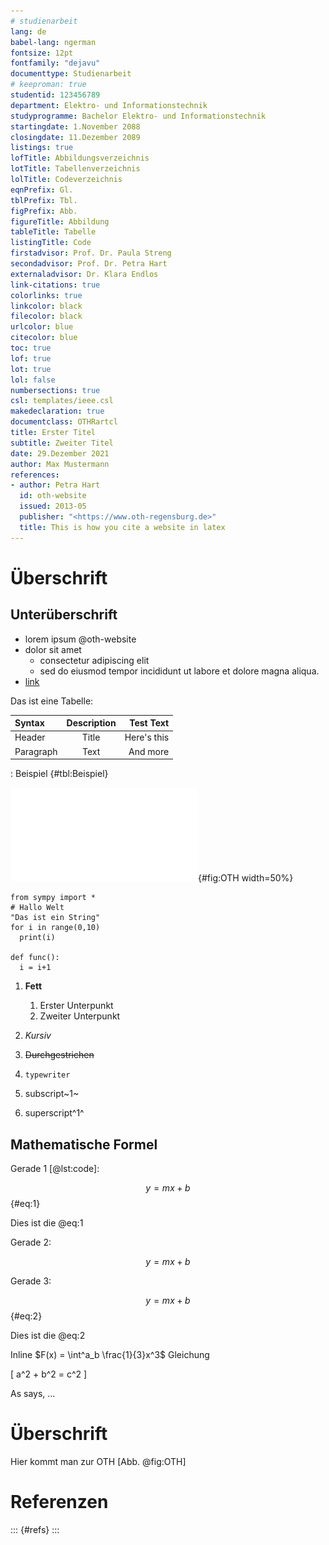 ```yaml
---
# studienarbeit
lang: de
babel-lang: ngerman
fontsize: 12pt
fontfamily: "dejavu"
documenttype: Studienarbeit
# keeproman: true
studentid: 123456789
department: Elektro- und Informationstechnik
studyprogramme: Bachelor Elektro- und Informationstechnik
startingdate: 1.November 2088
closingdate: 11.Dezember 2089
listings: true
lofTitle: Abbildungsverzeichnis
lotTitle: Tabellenverzeichnis
lolTitle: Codeverzeichnis
eqnPrefix: Gl.
tblPrefix: Tbl.
figPrefix: Abb.
figureTitle: Abbildung
tableTitle: Tabelle
listingTitle: Code
firstadvisor: Prof. Dr. Paula Streng
secondadvisor: Prof. Dr. Petra Hart
externaladvisor: Dr. Klara Endlos
link-citations: true
colorlinks: true
linkcolor: black
filecolor: black
urlcolor: blue
citecolor: blue
toc: true
lof: true
lot: true
lol: false
numbersections: true
csl: templates/ieee.csl
makedeclaration: true
documentclass: OTHRartcl
title: Erster Titel
subtitle: Zweiter Titel
date: 29.Dezember 2021
author: Max Mustermann
references:
- author: Petra Hart
  id: oth-website
  issued: 2013-05
  publisher: "<https://www.oth-regensburg.de>"
  title: This is how you cite a website in latex
---
```


# Überschrift

## Unterüberschrift

- lorem ipsum @oth-website
- dolor sit amet
    + consectetur adipiscing elit
    + sed do eiusmod tempor incididunt ut labore et dolore magna aliqua.
- [link](https://www.oth-regensburg.de)

Das ist eine Tabelle:

| Syntax      | Description | Test Text     |
| :---        |    :----:   |          ---: |
| Header      | Title       | Here's this   |
| Paragraph   | Text        | And more      |

: Beispiel {#tbl:Beispiel}


![Fak EI](./texmf/tex/latex/oth/logos/OTHR_FakEI_Logo.pdf){#fig:OTH width=50%}


```{#lst:code .python caption="Python Code"}
from sympy import *
# Hallo Welt
"Das ist ein String"
for i in range(0,10)
  print(i)

def func():
  i = i+1
```

1. **Fett**

    1. Erster Unterpunkt
    2. Zweiter Unterpunkt

2. *Kursiv*
3. ~~Durchgestrichen~~
4. `typewriter`
5.  subscript~1~
6.  superscript^1^

## Mathematische Formel

Gerade 1 [@lst:code]:

$$ y = mx + b $$ {#eq:1}

Dies ist die @eq:1

Gerade 2:

$$ y = mx + b $$

Gerade 3:

$$ y = mx + b $$ {#eq:2}

Dies ist die @eq:2


Inline $F(x) = \int^a_b \frac{1}{3}x^3$ Gleichung

\[
    a^2 + b^2 = c^2
\]


As says, ...

# Überschrift

Hier kommt man zur OTH [Abb. @fig:OTH]

# Referenzen

::: {#refs}
:::

